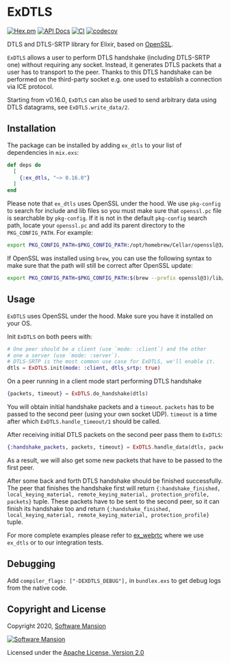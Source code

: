 # ExDTLS

[![Hex.pm](https://img.shields.io/hexpm/v/ex_dtls.svg)](https://hex.pm/packages/ex_dtls)
[![API Docs](https://img.shields.io/badge/api-docs-yellow.svg?style=flat)](https://hexdocs.pm/ex_dtls/)
[![CI](https://img.shields.io/github/actions/workflow/status/elixir-webrtc/ex_dtls/ci.yml?logo=github&label=CI)](https://github.com/elixir-webrtc/ex_dtls/actions/workflows/ci.yml)
[![codecov](https://codecov.io/gh/elixir-webrtc/ex_dtls/graph/badge.svg?token=E98NHC8B00)](https://codecov.io/gh/elixir-webrtc/ex_dtls)

DTLS and DTLS-SRTP library for Elixir, based on [OpenSSL].

`ExDTLS` allows a user to perform DTLS handshake (including DTLS-SRTP one)
without requiring any socket.
Instead, it generates DTLS packets that a user has to transport to the peer.
Thanks to this DTLS handshake can be performed on the third-party socket e.g. one used to
establish a connection via ICE protocol.

Starting from v0.16.0, `ExDTLS` can also be used to send arbitrary data using DTLS datagrams, see `ExDTLS.write_data/2`.

## Installation

The package can be installed by adding `ex_dtls` to your list of dependencies in `mix.exs`:

```elixir
def deps do
  [
    {:ex_dtls, "~> 0.16.0"}
  ]
end
```

Please note that `ex_dtls` uses OpenSSL under the hood.
We use `pkg-config` to search for include and lib files so you must make sure
that `openssl.pc` file is searchable by `pkg-config`.
If it is not in the default `pkg-config` search path, locate your `openssl.pc`
and add its parent directory to the `PKG_CONFIG_PATH`.
For example:

```sh
export PKG_CONFIG_PATH=$PKG_CONFIG_PATH:/opt/homebrew/Cellar/openssl@3/3.1.0/lib/pkgconfig
```

If OpenSSL was installed using `brew`, you can use the following syntax
to make sure that the path will still be correct after OpenSSL update:

```sh
export PKG_CONFIG_PATH=$PKG_CONFIG_PATH:$(brew --prefix openssl@3)/lib/pkgconfig
```

## Usage

`ExDTLS` uses OpenSSL under the hood.
Make sure you have it installed on your OS.

Init `ExDTLS` on both peers with:

```elixir
# One peer should be a client (use `mode: :client`) and the other
# one a server (use `mode: :server`).
# DTLS-SRTP is the most common use case for ExDTLS, we'll enable it.
dtls = ExDTLS.init(mode: :client, dtls_srtp: true)
```

On a peer running in a client mode start performing DTLS handshake

```elixir
{packets, timeout} = ExDTLS.do_handshake(dtls)
```

You will obtain initial handshake packets and a `timeout`.
`packets` has to be passed to the second peer (using your own socket UDP).
`timeout` is a time after which `ExDTLS.handle_timeout/1` should be called.

After receiving initial DTLS packets on the second peer pass them to `ExDTLS`:

```elixir
{:handshake_packets, packets, timeout} = ExDTLS.handle_data(dtls, packets)
```

As a result, we will also get some new packets that have to be passed to the first peer.

After some back and forth DTLS handshake should be finished successfully.
The peer that finishes the handshake first will return `{:handshake_finished, local_keying_material, remote_keying_material, protection_profile, packets}` tuple.
These packets have to be sent to the second peer, so it can finish its handshake too and
return `{:handshake_finished, local_keying_material, remote_keying_material, protection_profile}` tuple.

For more complete examples please refer to [ex_webrtc] where we use `ex_dtls`
or to our integration tests.

## Debugging

Add `compiler_flags: ["-DEXDTLS_DEBUG"],` in `bundlex.exs` to
get debug logs from the native code.

## Copyright and License

Copyright 2020, [Software Mansion](https://swmansion.com/?utm_source=git&utm_medium=readme&utm_campaign=ex_dtls)

[![Software Mansion](https://logo.swmansion.com/logo?color=white&variant=desktop&width=200&tag=membrane-github)](https://swmansion.com/?utm_source=git&utm_medium=readme&utm_campaign=ex_dtls)

Licensed under the [Apache License, Version 2.0](LICENSE)

[OpenSSL]: https://www.openssl.org/
[ex_webrtc]: https://github.com/elixir-webrtc/ex_webrtc
